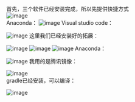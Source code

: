 首先，三个软件已经安装完成，所以先提供快捷方式    
![image](https://github.com/talerwang/Androidexam-21-041/assets/155062674/86f52e6f-6a4e-4285-a75e-6be09addc6d6)                            
Anaconda：
![image](https://github.com/talerwang/Androidexam-21-041/assets/155062674/5983f55d-35a4-4a34-9750-b3ce21c943e5)
Visual studio code：

![image](https://github.com/talerwang/Androidexam-21-041/assets/155062674/54a5c70a-e902-43c8-88cd-ccdba285b9ed)
这里我们已经安装好的拓展：

![image](https://github.com/talerwang/Androidexam-21-041/assets/155062674/ec6ca6b5-1840-43c9-9b64-a372f9475c62)
![image](https://github.com/talerwang/Androidexam-21-041/assets/155062674/676e066a-1b75-4f70-81c9-f6567f3182c4)
![image](https://github.com/talerwang/Androidexam-21-041/assets/155062674/50c0b5ba-020b-48f2-a16c-d91c339f19be)
Anaconda：

![image](https://github.com/talerwang/Androidexam-21-041/assets/155062674/0785cdb5-a46b-41f4-a159-d3a085ed8a17)
我用的是腾讯镜像：

![image](https://github.com/talerwang/Androidexam-21-041/assets/155062674/6826b2c5-71d0-4b4a-8f81-a1feb6fa49db)                        
gradle已经安装，可以编译：

![image](https://github.com/talerwang/Androidexam-21-041/assets/155062674/47d34eae-4888-4793-9b20-627b3503e523)

